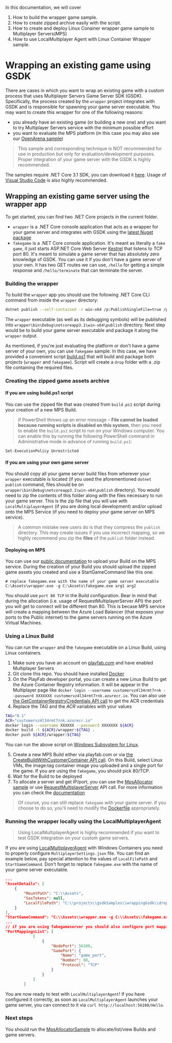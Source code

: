 In this documentation, we will cover 
1. How to build the wrapper game sample.
2. How to create zipped archive easily with the script.
3. How to create and deploy Linux Conainer wrapper game sample to Multiplayer Servers(MPS)
4. How to use LocalMultiplayer Agent with Linux Container Wrapper sample.


# Wrapping an existing game using GSDK

There are cases in which you want to wrap an existing game with a custom process that uses Multiplayer Servers Game Server SDK (GSDK). Specifically, the process created by the `wrapper` project integrates with GSDK and is responsible for spawning your game server executable. You may want to create this wrapper for one of the following reasons:

- you already have an existing game (or building a new one) and you want to try Multiplayer Servers service with the minimum possible effort
- you want to evaluate the MPS platform (in this case you may also see our [OpenArena sample](./OpenArena/README.md))

> This sample and corresponding technique is NOT recommended for use in production but only for evaluation/development purposes. Proper integration of your game server with the GSDK is highly recommended.

The samples require .NET Core 3.1 SDK, you can download it [here](https://dotnet.microsoft.com/download). Usage of [Visual Studio Code](https://code.visualstudio.com/) is also highly recommended.

## Wrapping an existing game server using the wrapper app

To get started, you can find two .NET Core projects in the current folder. 
- `wrapper` is a .NET Core console application that acts as a wrapper for your game server and integrates with GSDK using the [latest Nuget package](https://www.nuget.org/packages/com.playfab.csharpgsdk)
- `fakegame` is a .NET Core console application. It's meant as literally a `fake game`, it just starts ASP.NET Core Web Server [Kestrel](https://docs.microsoft.com/en-us/aspnet/core/fundamentals/servers/kestrel?view=aspnetcore-3.1) that listens to TCP port 80. It's meant to simulate a game server that has absolutely zero knowledge of GSDK. You can use it if you don't have a game server of your own. It has two GET routes we can use, `/hello` for getting a simple response and `/hello/terminate` that can terminate the server.

### Building the wrapper

To build the `wrapper` app you should use the following .NET Core CLI command from inside the `wrapper` directory:

```bash
dotnet publish --self-contained -r win-x64 /p:PublishSingleFile=true /p:PublishTrimmed=true
```

The `wrapper` executable (as well as its debugging symbols) will be published into `wrapper\bin\Debug\netcoreapp3.1\win-x64\publish` directory. Next step would be to build your game server executable and package it along the `wrapper` output.

As mentioned, if you're just evaluating the platform or don't have a game server of your own, you can use `fakegame` sample. In this case, we have provided a convenient script [build.ps1](./build.ps1) that will build and package both projects (`wrapper` and `fakegame`). Script will create a `drop` folder with a .zip file containing the required files. 

### Creating the zipped game assets archive

#### If you are using build.ps1 script

You can use the zipped file that was created from `build.ps1` script during your creation of a new MPS Build.

> If PowerShell throws up an error message – <b>File cannot be loaded because running scripts is disabled on this system</b>, then you need to enable the `build.ps1` script to run on your Windows computer.  You can enable this by running the following PowerShell command in Administrative mode in advance of running `build.ps1`:

```
Set-ExecutionPolicy Unrestricted
```

#### If you are using your own game server

You should copy all your game server build files from wherever your `wrapper` executable is located (if you used the aforementioned `dotnet publish` command, files should be on `wrapper\bin\Debug\netcoreapp3.1\win-x64\publish` directory). You would need to zip the contents of this folder along with the files necessary to run your game server. This is the zip file that you will use with `LocalMultiplayerAgent` (if you are doing local development) and/or upload onto the MPS Service (if you need to deploy your game server on MPS service).

> A common mistake new users do is that they compress the `publish` directory. This may create issues if you use incorrect mapping, so we highly recommend you zip the **files** of the `publish` folder instead.

#### Deploying on MPS

You can use our [public documentation](https://docs.microsoft.com/en-us/gaming/playfab/features/multiplayer/servers/deploying-playfab-multiplayer-server-builds) to upload your Build on the MPS service. During the creation of your Build you should upload the zipped game assets you created and use a StartGameCommand like this one:

```
# replace fakegame.exe with the name of your game server executable
C:\Assets\wrapper.exe -g C:\Assets\fakegame.exe arg1 arg2
```

You should use `port 80 TCP` in the Build configuration. Bear in mind that during the allocation (i.e. usage of RequestMultiplayerServer API) the port you will get to connect will be different than 80. This is becase MPS service will create a mapping between the Azure Load Balancer (that exposes your ports to the Public internet) to the game servers running on the Azure Virtual Machines.

### Using a Linux Build 

You can run the `wrapper` and the `fakegame` executable on a Linux Build, using Linux containers. 

1. Make sure you have an account on [playfab.com](https://www.playfab.com) and have enabled Multiplayer Servers
2. Git clone this repo. You should have installed [Docker](https://docs.docker.com/get-docker/) 
3. On the PlayFab developer portal, you can create a new Linux Build to get the Azure Container Registry information. It will be appear in the Multiplayer page like `docker login --username customervz4l34rmt7rnk --password XXXXXXX customervz4l34rmt7rnk.azurecr.io`. You can also use [the GetContainerRegistryCredentials API call](https://docs.microsoft.com/en-gb/rest/api/playfab/multiplayer/multiplayerserver/getcontainerregistrycredentials?view=playfab-rest) to get the ACR credentials
4. Replace the *TAG* and the *ACR* variables with your values
```bash
TAG="0.1"
ACR="customervz4l34rmt7rnk.azurecr.io"
docker login --username XXXXXX --password XXXXXXX ${ACR}
docker build -t ${ACR}/wrapper:${TAG} .
docker push ${ACR}/wrapper:${TAG}
```
You can run the above script on [Windows Subsystem for Linux](https://docs.microsoft.com/en-us/windows/wsl/wsl2-index).

5. Create a new MPS Build either via playfab.com or via [the CreateBuildWithCustomerContainer API call](https://docs.microsoft.com/en-gb/rest/api/playfab/multiplayer/multiplayerserver/createbuildwithcustomcontainer?view=playfab-rest). On this Build, select Linux VMs, the image:tag container image you uploaded and a single port for the game. If you are using the `fakegame`, you should pick 80/TCP. 
6. Wait for the Build to be deployed
7. To allocate a server and get IP/port, you can use the [MpsAllocator sample](../MpsAllocatorSample/README.md) or use [RequestMultiplayerServer](https://docs.microsoft.com/en-gb/rest/api/playfab/multiplayer/multiplayerserver/requestmultiplayerserver?view=playfab-rest) API call. For more information you can check the [documentation](https://docs.microsoft.com/en-us/gaming/playfab/features/multiplayer/servers)

> Of course, you can still replace `fakegame` with your game server. If you choose to do so, you'll need to modify the [Dockerfile](./Dockerfile) appropriately.

### Running the wrapper locally using the LocalMultiplayerAgent

> Using LocalMultiplayerAgent is highly recommended if you want to test GSDK integration on your custom game servers.

If you are using [LocalMultiplayerAgent](https://github.com/PlayFab/LocalMultiplayerAgent) with Windows Containers you need to properly configure `MultiplayerSettings.json` file. You can find an example below, pay special attention to the values of `LocalFilePath` and `StartGameCommand`. Don't forget to replace `fakegame.exe` with the name of your game server executable.

```json
...
"AssetDetails": [
    {
        "MountPath": "C:\\Assets",
        "SasTokens": null,
        "LocalFilePath": "C:\\projects\\gsdkSamples\\wrappingGsdk\\drop\\gameassets.zip"
    }
],
"StartGameCommand": "C:\\Assets\\wrapper.exe -g C:\\Assets\\fakegame.exe",
...
// if you are using fakegameserver you should also configure port mapping for port 80
"PortMappingsList": [
            [
                {
                    "NodePort": 56100,
                    "GamePort": {
                        "Name": "game_port",
                        "Number": 80,
                        "Protocol": "TCP"
                    }
                }
            ]
        ]
```

You are now ready to test with `LocalMultiplayerAgent`! If you have configured it correctly, as soon as `LocalMultiplayerAgent` launches your game server, you can connect to it via `curl http://localhost:56100/Hello`.

### Next steps

You should run the [MpsAllocatorSample](../MpsAllocatorSample/README.md) to allocate/list/view Builds and game servers.
